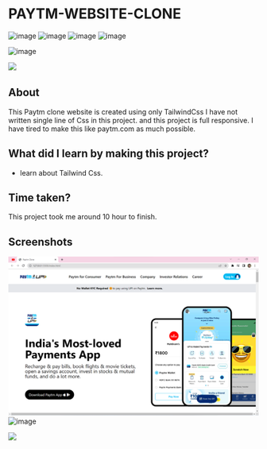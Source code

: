 # PAYTM-WEBSITE-CLONE

![image](https://img.shields.io/badge/iNeuron-Full--Stack%20JavaScript%20Web%20Development%20Course-blue)
![image](https://img.shields.io/badge/Hitesh%20Choudhry-LOC-brightgreen)
![image](https://img.shields.io/badge/HTML-Tailwind_CSS-orange)
![image](https://img.shields.io/badge/Project-PAYTM_Clone-blue)

![image](https://img.shields.io/badge/Rohtash-Talan-blue)

[<img src= "https://img.shields.io/badge/projcet live link-10b?style=for-the-badge&logo=&logoColor=white" />](https://fsjs-ineuron-paytm-website-clone.netlify.app/)

## About

This Paytm clone website is created using only TailwindCss I have not written single line of Css in this project. and this project is full responsive. I have tired to make this like paytm.com as much possible.

##  What did I learn by making this project?

-   learn about Tailwind Css.

##  Time taken?

This project took me around 10 hour to finish.

## Screenshots

![image](./screenshot1.png)
![image](./screenshot.png)

[<img src= "https://img.shields.io/badge/PROJCET LINK-000333?style=for-the-badge&logo=&logoColor=BLACK" />](https://fsjs-ineuron-paytm-website-clone.netlify.app/)
